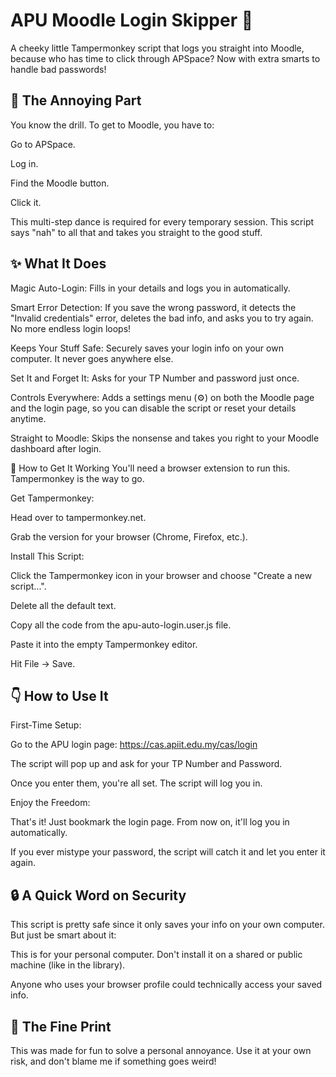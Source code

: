 # APU Moodle Login Skipper 🚀
A cheeky little Tampermonkey script that logs you straight into Moodle, because who has time to click through APSpace? Now with extra smarts to handle bad passwords!

## 🤔 The Annoying Part
You know the drill. To get to Moodle, you have to:

Go to APSpace.

Log in.

Find the Moodle button.

Click it.

This multi-step dance is required for every temporary session. This script says "nah" to all that and takes you straight to the good stuff.

## ✨ What It Does
Magic Auto-Login: Fills in your details and logs you in automatically.

Smart Error Detection: If you save the wrong password, it detects the "Invalid credentials" error, deletes the bad info, and asks you to try again. No more endless login loops!

Keeps Your Stuff Safe: Securely saves your login info on your own computer. It never goes anywhere else.

Set It and Forget It: Asks for your TP Number and password just once.

Controls Everywhere: Adds a settings menu (⚙️) on both the Moodle page and the login page, so you can disable the script or reset your details anytime.

Straight to Moodle: Skips the nonsense and takes you right to your Moodle dashboard after login.

🔧 How to Get It Working
You'll need a browser extension to run this. Tampermonkey is the way to go.

Get Tampermonkey:

Head over to tampermonkey.net.

Grab the version for your browser (Chrome, Firefox, etc.).

Install This Script:

Click the Tampermonkey icon in your browser and choose "Create a new script...".

Delete all the default text.

Copy all the code from the apu-auto-login.user.js file.

Paste it into the empty Tampermonkey editor.

Hit File -> Save.

## 👇 How to Use It
First-Time Setup:

Go to the APU login page: https://cas.apiit.edu.my/cas/login

The script will pop up and ask for your TP Number and Password.

Once you enter them, you're all set. The script will log you in.

Enjoy the Freedom:

That's it! Just bookmark the login page. From now on, it'll log you in automatically.

If you ever mistype your password, the script will catch it and let you enter it again.

## 🔒 A Quick Word on Security
This script is pretty safe since it only saves your info on your own computer. But just be smart about it:

This is for your personal computer. Don't install it on a shared or public machine (like in the library).

Anyone who uses your browser profile could technically access your saved info.

## 🤙 The Fine Print
This was made for fun to solve a personal annoyance. Use it at your own risk, and don't blame me if something goes weird!
